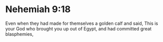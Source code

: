 # Nehemiah 9:18

Even when they had made for themselves a golden calf and said, This is your God who brought you up out of Egypt, and had committed great blasphemies,

